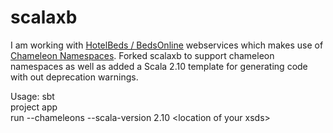 scalaxb 
=======

I am working with [HotelBeds / BedsOnline](http://www.bedsonline.com/public/uk/interface.html) webservices which makes use of [Chameleon Namespaces](http://www.xfront.com/ZeroOneOrManyNamespaces.html#mixed).  Forked scalaxb to support chameleon namespaces as well as added a Scala 2.10 template for generating code with out deprecation warnings.

Usage:
sbt <br>
project app <br>
run --chameleons --scala-version 2.10 &lt;location of your xsds&gt;
